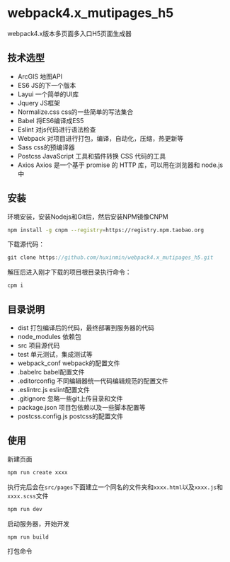 # webpack4.x_mutipages_h5
webpack4.x版本多页面多入口H5页面生成器

## 技术选型
* ArcGIS 地图API
* ES6 JS的下一个版本
* Layui 一个简单的UI库
* Jquery JS框架
* Normalize.css css的一些简单的写法集合
* Babel 将ES6编译成ES5
* Eslint 对js代码进行语法检查
* Webpack 对项目进行打包，编译，自动化，压缩，热更新等
* Sass css的预编译器
* Postcss  JavaScript 工具和插件转换 CSS 代码的工具
* Axios Axios 是一个基于 promise 的 HTTP 库，可以用在浏览器和 node.js 中

## 安装
环境安装，安装Nodejs和Git后，然后安装NPM镜像CNPM
```sh
npm install -g cnpm --registry=https://registry.npm.taobao.org
```
下载源代码：
```js
git clone https://github.com/huxinmin/webpack4.x_mutipages_h5.git
```
解压后进入刚才下载的项目根目录执行命令：
```sh
cpm i
```


## 目录说明
* dist 打包编译后的代码，最终部署到服务器的代码
* node_modules 依赖包
* src 项目源代码
* test 单元测试，集成测试等
* webpack_conf webpack的配置文件
* .babelrc babel配置文件
* .editorconfig 不同编辑器统一代码编辑规范的配置文件
* .eslintrc.js eslint配置文件
* .gitignore 忽略一些git上传目录和文件
* package.json 项目包依赖以及一些脚本配置等
* postcss.config.js postcss的配置文件


## 使用
新建页面
```sh
npm run create xxxx
```
执行完后会在`src/pages`下面建立一个同名的文件夹和`xxxx.html`以及`xxxx.js`和`xxxx.scss`文件
```sh
npm run dev
```
启动服务器，开始开发
```sh
npm run build
```
打包命令


